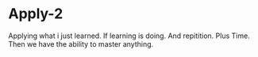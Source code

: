 # Apply-2
Applying what i just learned.
If learning is doing.
And repitition.
Plus Time.
Then we have the ability to master anything.
